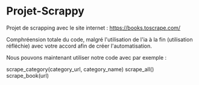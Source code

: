 # Projet-Scrappy
Projet de scrapping avec le site internet :  https://books.toscrape.com/

Comphréension totale du code, malgré l'utilisation de l'ia à la fin (utilisation réfléchie) avec votre accord afin de créer l'automatisation.

Nous pouvons maintenant utiliser notre code avec par exemple : 

scrape_category(category_url, category_name)
scrape_all()
scrape_book(url)
